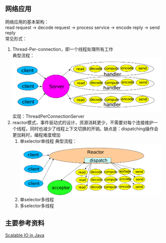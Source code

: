 ## 网络应用
网络应用的基本架构：   
read request -> decode request -> process service -> encode reply -> send reply   
常见形式：
1. Thread-Per-connection，即一个线程处理所有工作   
典型流程：![avatar](https://github.com/huoxiayu/hxy-recipe/blob/huoxiayu/image/thread-per-connection.png)   
实现：ThreadPerConnectionServer 
2. reactor模式，事件驱动式的设计，资源消耗更少，不需要对每个连接维护一个线程，同时也减少了线程上下文切换的开销。缺点是：dispatching操作会更加耗时，编程难度增加  
    1. 单selector单线程
    典型流程：![avatar](https://github.com/huoxiayu/hxy-recipe/blob/huoxiayu/image/single-thread-reactor.png)     
    2. 单selector多线程
    3. 多selector多线程

## 主要参考资料
[Scalable IO in Java](http://gee.cs.oswego.edu/dl/cpjslides/nio.pdf)


